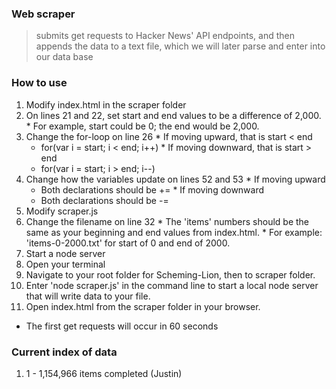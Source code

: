 ### Web scraper
> submits get requests to Hacker News' API endpoints, and then appends the data to a text file, which we will later parse and enter into our data base

### How to use
1. Modify index.html in the scraper folder
  1. On lines 21 and 22, set start and end values to be a difference of 2,000.
    * For example, start could be 0; the end would be 2,000.
  1. Change the for-loop on line 26
    * If moving upward, that is start < end
      * for(var i = start; i < end; i++)
    * If moving downward, that is start > end
      * for(var i = start; i > end; i--)
  1. Change how the variables update on lines 52 and 53
    * If moving upward
      * Both declarations should be +=
    * If moving downward
      * Both declarations should be -=
1. Modify scraper.js 
  1. Change the filename on line 32
    * The 'items' numbers should be the same as your beginning and end values from index.html.
    * For example: 'items-0-2000.txt' for start of 0 and end of 2000.
1. Start a node server
  1. Open your terminal
  1. Navigate to your root folder for Scheming-Lion, then to scraper folder.
  1. Enter 'node scraper.js' in the command line to start a local node server that will write data to your file.
1. Open index.html from the scraper folder in your browser.
  * The first get requests will occur in 60 seconds

  ### Current index of data
  1. 1 - 1,154,966 items completed (Justin)